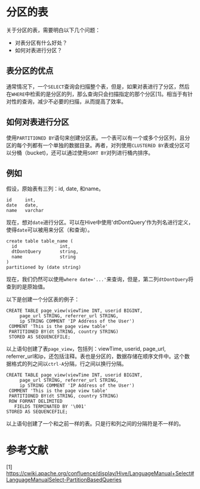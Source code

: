 # 分区的表
关于分区的表，需要明白以下几个问题：
- 对表分区有什么好处？
- 如何对表进行分区？

## 表分区的优点
通常情况下，一个`SELECT`查询会扫描整个表，但是，如果对表进行了分区，然后在`WHERE`中检索的是分区的列，那么查询只会扫描指定的那个分区[1]。相当于有针对性的查询，减少不必要的扫描，从而提高了效率。

## 如何对表进行分区

使用`PARTITIONED BY`语句来创建分区表。一个表可以有一个或多个分区列，且分区的每个列都有一个单独的数据目录。再者，对列使用`CLUSTERED BY`表或分区可以分桶（bucket)，还可以通过使用`SORT BY`对列进行桶内排序。

例如
--
假设，原始表有三列：id, date, 和name。
```
id     int,
date   date,
name   varchar
```
现在，想对`date`进行分区。可以在Hive中使用'dtDontQuery'作为列名进行定义，使得`date`可以被用来分区（和查询）。
```
create table table_name (
  id                int,
  dtDontQuery       string,
  name              string
)
partitioned by (date string)
```
现在，我们仍然可以使用`where date='...'`来查询，但是，第二列`dtDontQuery`将查到的是原始值。

以下是创建一个分区表的例子：
```
CREATE TABLE page_view(viewTime INT, userid BIGINT,
     page_url STRING, referrer_url STRING,
     ip STRING COMMENT 'IP Address of the User')
 COMMENT 'This is the page view table'
 PARTITIONED BY(dt STRING, country STRING)
 STORED AS SEQUENCEFILE;
```
以上语句创建了表`page_view`，包括列：viewTime, userid, page_url, referrer_url和ip，还包括注释。表也是分区的，数据存储在顺序文件中。这个数据格式的列之间以`ctrl-A`分隔，行之间以换行分隔。

```
CREATE TABLE page_view(viewTime INT, userid BIGINT,
     page_url STRING, referrer_url STRING,
     ip STRING COMMENT 'IP Address of the User')
 COMMENT 'This is the page view table'
 PARTITIONED BY(dt STRING, country STRING)
 ROW FORMAT DELIMITED
   FIELDS TERMINATED BY '\001'
STORED AS SEQUENCEFILE;
```
以上语句创建了一个和之前一样的表。只是行和列之间的分隔符是不一样的。

# 参考文献
[1] https://cwiki.apache.org/confluence/display/Hive/LanguageManual+Select#LanguageManualSelect-PartitionBasedQueries
